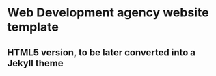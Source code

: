 # Web Development agency website template

## HTML5 version, to be later converted into a Jekyll theme